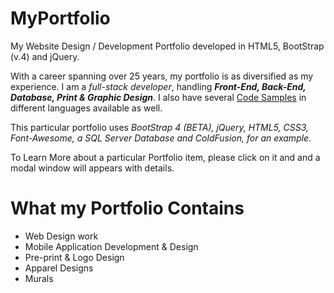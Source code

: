 # MyPortfolio
My Website Design / Development Portfolio developed in HTML5, BootStrap (v.4) and jQuery.


With a career spanning over 25 years, my portfolio is as diversified as my experience. I am a <em>full-stack developer</em>, handling <strong><em>Front-End, Back-End, Database, Print &amp; Graphic Design</em></strong>. I also have several 
				            <a href="http://github.com/cfmaniac/" target="_blank">Code Samples</a> in different languages available as well.</p>
				            <p>This particular portfolio uses <em>BootStrap 4 (BETA), jQuery, HTML5, CSS3, Font-Awesome, a SQL Server Database and ColdFusion, for an example.</em></p>
				            <p>To Learn More about a particular Portfolio item, please click on it and and a modal window will appears with details.
				            
# What my Portfolio Contains
* Web Design work
* Mobile Application Development & Design				            
* Pre-print & Logo Design
* Apparel Designs
* Murals
